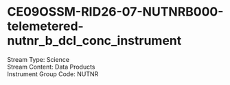 # CE09OSSM-RID26-07-NUTNRB000-telemetered-nutnr_b_dcl_conc_instrument

Stream Type: Science<br>
Stream Content: Data Products<br>
Instrument Group Code: NUTNR<br>
